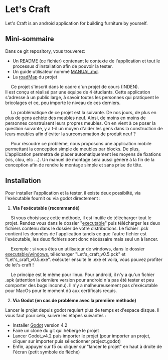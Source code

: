 # Let's Craft

Let's Craft is an android application for building furniture by yourself.

## Mini-sommaire
Dans ce git repository, vous trouverez:  
- Un README (ce fichier) contenant  le contexte de l'application et tout le processus d'installation afin de pouvoir la tester.  
- Un guide utilisateur nommé [MANUAL.md](MANUAL.md).  
- La [roadMap](ROADMAP_23-24.jpg) du projet

&emsp; Ce projet s'inscrit dans le cadre d'un projet de cours (INDEN).  
Il est conçu et réalisé par une équipe de 4 étudiants. Cette application s'adresse à un public large, à savoir toutes les personnes qui pratiquent le bricolages et ce, peu importe le niveau de ces derniers.  

&emsp; La problématique de ce projet est la suivante. De nos jours, de plus en plus de gens achète des meubles neuf. Ainsi, de moins en moins de personnes construisent leurs propres meubles. On en vient à ce poser la question suivante, y a t-il un moyen d'aider les gens dans la construction de leurs meubles afin d'éviter la surconsomation de produit neuf ?

&emsp; Pour résoudre ce problème, nous proposons une application mobile permettant la conception simple de meubles par blocks. De plus, L'application permettra de placer automatiquement les moyens de fixations (vis, clou, etc ...). Un manuel de montage sera aussi généré à la fin de la conception afin de rendre le montage simple et sans prise de tête.

## Installation

Pour installer l'application et la tester, il existe deux possibilté, via l'exécutable fournit ou via godot directement :

1. <B>Via l'exécutable (recommandé)</B>

&emsp; Si vous choisissez cette méthode, il est inutile de télécharger tout le projet. Rendez vous dans le dossier "[executable](executable)" puis télécharger les deux fichiers contenu dans le dossier de votre distributions. Le fichier .pck contient les données de l'application tandis ce que l'autre fichier est l'exécutable, les deux fichiers sont donc nécéssaire mais seul un à lancer.

&emsp; Exemple : si vous êtes un utilisateur de windows, dans le dossier [executable/windows](executable/windows), télécharger "Let's_craft_v0.5.pck" et "Let's_craft_v0.5.exe". exécuter ensuite le .exe et voila, vous pouvez profiter de let's craft !

&emsp; Le principe est le même pour linux. Pour android, il n'y a qu'un fichier .apk (attention la dernière version pour android n'a pas été tester et peu comporter des bugs inconnu). Il n'y a malheureusement pas d'exécutable pour MacOs pour le moment dû aux certificats requis.


2. <B>Via Godot (en cas de problème avec la première méthode)</B>

Lancer le projet depuis godot requiert plus de temps et d'espace disque. Il vous faut pour cela, suivre les étapes suivantes :
- Installer [Godot](https://godotengine.org/download/archive/4.2-stable/) version 4.2
- Faire un clone du git qui héberge le projet
- Lancer Godot_v4.2 puis importer le projet (pour importer un projet, cliquer sur importer puis sélectionner project.godot)
- Enfin, appuyer sur f5 ou cliquer sur "lancer le projet" en haut à droite de l'écran (petit symbole de flèche)

